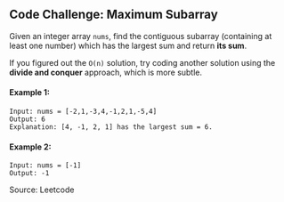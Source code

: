 ## Code Challenge: Maximum Subarray
Given an integer array `nums`, find the contiguous subarray (containing at least one number) which has the largest sum and return **its sum**.

If you figured out the `O(n)` solution, try coding another solution using the **divide and conquer** approach, which is more subtle.

#### Example 1:
```
Input: nums = [-2,1,-3,4,-1,2,1,-5,4]
Output: 6
Explanation: [4, -1, 2, 1] has the largest sum = 6.
```

#### Example 2:
```
Input: nums = [-1]
Output: -1
```

Source: Leetcode
